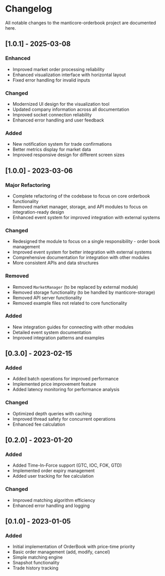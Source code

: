 # Changelog

All notable changes to the manticore-orderbook project are documented here.

## [1.0.1] - 2025-03-08

### Enhanced

- Improved market order processing reliability
- Enhanced visualization interface with horizontal layout
- Fixed error handling for invalid inputs

### Changed

- Modernized UI design for the visualization tool
- Updated company information across all documentation
- Improved socket connection reliability
- Enhanced error handling and user feedback

### Added

- New notification system for trade confirmations
- Better metrics display for market data
- Improved responsive design for different screen sizes

## [1.0.0] - 2023-03-06

### Major Refactoring

- Complete refactoring of the codebase to focus on core orderbook functionality
- Removed market manager, storage, and API modules to focus on integration-ready design
- Enhanced event system for improved integration with external systems

### Changed

- Redesigned the module to focus on a single responsibility - order book management
- Improved event system for better integration with external systems
- Comprehensive documentation for integration with other modules
- More consistent APIs and data structures

### Removed

- Removed `MarketManager` (to be replaced by external module)
- Removed storage functionality (to be handled by manticore-storage)
- Removed API server functionality
- Removed example files not related to core functionality

### Added

- New integration guides for connecting with other modules
- Detailed event system documentation
- Improved integration patterns and examples

## [0.3.0] - 2023-02-15

### Added

- Added batch operations for improved performance
- Implemented price improvement feature
- Added latency monitoring for performance analysis

### Changed

- Optimized depth queries with caching
- Improved thread safety for concurrent operations
- Enhanced fee calculation

## [0.2.0] - 2023-01-20

### Added

- Added Time-In-Force support (GTC, IOC, FOK, GTD)
- Implemented order expiry management
- Added user tracking for fee calculation

### Changed

- Improved matching algorithm efficiency
- Enhanced error handling and logging

## [0.1.0] - 2023-01-05

### Added

- Initial implementation of OrderBook with price-time priority
- Basic order management (add, modify, cancel)
- Simple matching engine
- Snapshot functionality
- Trade history tracking 